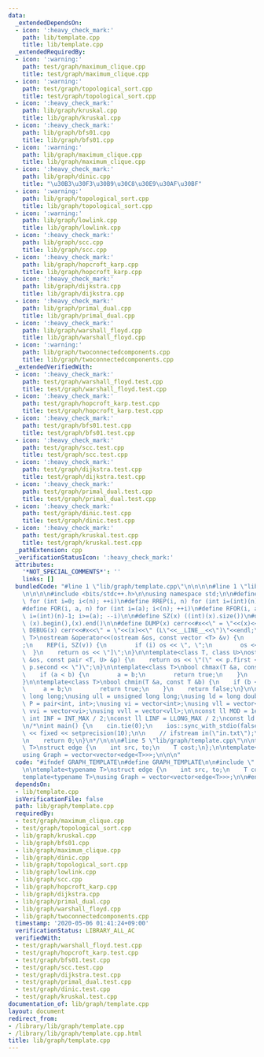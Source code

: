 ```yaml
---
data:
  _extendedDependsOn:
  - icon: ':heavy_check_mark:'
    path: lib/template.cpp
    title: lib/template.cpp
  _extendedRequiredBy:
  - icon: ':warning:'
    path: test/graph/maximum_clique.cpp
    title: test/graph/maximum_clique.cpp
  - icon: ':warning:'
    path: test/graph/topological_sort.cpp
    title: test/graph/topological_sort.cpp
  - icon: ':heavy_check_mark:'
    path: lib/graph/kruskal.cpp
    title: lib/graph/kruskal.cpp
  - icon: ':heavy_check_mark:'
    path: lib/graph/bfs01.cpp
    title: lib/graph/bfs01.cpp
  - icon: ':warning:'
    path: lib/graph/maximum_clique.cpp
    title: lib/graph/maximum_clique.cpp
  - icon: ':heavy_check_mark:'
    path: lib/graph/dinic.cpp
    title: "\u30B3\u30F3\u30B9\u30C8\u30E9\u30AF\u30BF"
  - icon: ':warning:'
    path: lib/graph/topological_sort.cpp
    title: lib/graph/topological_sort.cpp
  - icon: ':warning:'
    path: lib/graph/lowlink.cpp
    title: lib/graph/lowlink.cpp
  - icon: ':heavy_check_mark:'
    path: lib/graph/scc.cpp
    title: lib/graph/scc.cpp
  - icon: ':heavy_check_mark:'
    path: lib/graph/hopcroft_karp.cpp
    title: lib/graph/hopcroft_karp.cpp
  - icon: ':heavy_check_mark:'
    path: lib/graph/dijkstra.cpp
    title: lib/graph/dijkstra.cpp
  - icon: ':heavy_check_mark:'
    path: lib/graph/primal_dual.cpp
    title: lib/graph/primal_dual.cpp
  - icon: ':heavy_check_mark:'
    path: lib/graph/warshall_floyd.cpp
    title: lib/graph/warshall_floyd.cpp
  - icon: ':warning:'
    path: lib/graph/twoconnectedcomponents.cpp
    title: lib/graph/twoconnectedcomponents.cpp
  _extendedVerifiedWith:
  - icon: ':heavy_check_mark:'
    path: test/graph/warshall_floyd.test.cpp
    title: test/graph/warshall_floyd.test.cpp
  - icon: ':heavy_check_mark:'
    path: test/graph/hopcroft_karp.test.cpp
    title: test/graph/hopcroft_karp.test.cpp
  - icon: ':heavy_check_mark:'
    path: test/graph/bfs01.test.cpp
    title: test/graph/bfs01.test.cpp
  - icon: ':heavy_check_mark:'
    path: test/graph/scc.test.cpp
    title: test/graph/scc.test.cpp
  - icon: ':heavy_check_mark:'
    path: test/graph/dijkstra.test.cpp
    title: test/graph/dijkstra.test.cpp
  - icon: ':heavy_check_mark:'
    path: test/graph/primal_dual.test.cpp
    title: test/graph/primal_dual.test.cpp
  - icon: ':heavy_check_mark:'
    path: test/graph/dinic.test.cpp
    title: test/graph/dinic.test.cpp
  - icon: ':heavy_check_mark:'
    path: test/graph/kruskal.test.cpp
    title: test/graph/kruskal.test.cpp
  _pathExtension: cpp
  _verificationStatusIcon: ':heavy_check_mark:'
  attributes:
    '*NOT_SPECIAL_COMMENTS*': ''
    links: []
  bundledCode: "#line 1 \"lib/graph/template.cpp\"\n\n\n\n#line 1 \"lib/template.cpp\"\
    \n\n\n\n#include <bits/stdc++.h>\n\nusing namespace std;\n\n#define REP(i, n)\
    \ for (int i=0; i<(n); ++i)\n#define RREP(i, n) for (int i=(int)(n)-1; i>=0; --i)\n\
    #define FOR(i, a, n) for (int i=(a); i<(n); ++i)\n#define RFOR(i, a, n) for (int\
    \ i=(int)(n)-1; i>=(a); --i)\n\n#define SZ(x) ((int)(x).size())\n#define ALL(x)\
    \ (x).begin(),(x).end()\n\n#define DUMP(x) cerr<<#x<<\" = \"<<(x)<<endl\n#define\
    \ DEBUG(x) cerr<<#x<<\" = \"<<(x)<<\" (L\"<<__LINE__<<\")\"<<endl;\n\ntemplate<class\
    \ T>\nostream &operator<<(ostream &os, const vector <T> &v) {\n    os << \"[\"\
    ;\n    REP(i, SZ(v)) {\n        if (i) os << \", \";\n        os << v[i];\n  \
    \  }\n    return os << \"]\";\n}\n\ntemplate<class T, class U>\nostream &operator<<(ostream\
    \ &os, const pair <T, U> &p) {\n    return os << \"(\" << p.first << \" \" <<\
    \ p.second << \")\";\n}\n\ntemplate<class T>\nbool chmax(T &a, const T &b) {\n\
    \    if (a < b) {\n        a = b;\n        return true;\n    }\n    return false;\n\
    }\n\ntemplate<class T>\nbool chmin(T &a, const T &b) {\n    if (b < a) {\n   \
    \     a = b;\n        return true;\n    }\n    return false;\n}\n\nusing ll =\
    \ long long;\nusing ull = unsigned long long;\nusing ld = long double;\nusing\
    \ P = pair<int, int>;\nusing vi = vector<int>;\nusing vll = vector<ll>;\nusing\
    \ vvi = vector<vi>;\nusing vvll = vector<vll>;\n\nconst ll MOD = 1e9 + 7;\nconst\
    \ int INF = INT_MAX / 2;\nconst ll LINF = LLONG_MAX / 2;\nconst ld eps = 1e-9;\n\
    \n/*\nint main() {\n    cin.tie(0);\n    ios::sync_with_stdio(false);\n    cout\
    \ << fixed << setprecision(10);\n\n    // ifstream in(\"in.txt\");\n    // cin.rdbuf(in.rdbuf());\n\
    \n    return 0;\n}\n*/\n\n\n#line 5 \"lib/graph/template.cpp\"\n\ntemplate<typename\
    \ T>\nstruct edge {\n    int src, to;\n    T cost;\n};\n\ntemplate<typename T>\n\
    using Graph = vector<vector<edge<T>>>;\n\n\n"
  code: "#ifndef GRAPH_TEMPLATE\n#define GRAPH_TEMPLATE\n\n#include \"../template.cpp\"\
    \n\ntemplate<typename T>\nstruct edge {\n    int src, to;\n    T cost;\n};\n\n\
    template<typename T>\nusing Graph = vector<vector<edge<T>>>;\n\n#endif\n"
  dependsOn:
  - lib/template.cpp
  isVerificationFile: false
  path: lib/graph/template.cpp
  requiredBy:
  - test/graph/maximum_clique.cpp
  - test/graph/topological_sort.cpp
  - lib/graph/kruskal.cpp
  - lib/graph/bfs01.cpp
  - lib/graph/maximum_clique.cpp
  - lib/graph/dinic.cpp
  - lib/graph/topological_sort.cpp
  - lib/graph/lowlink.cpp
  - lib/graph/scc.cpp
  - lib/graph/hopcroft_karp.cpp
  - lib/graph/dijkstra.cpp
  - lib/graph/primal_dual.cpp
  - lib/graph/warshall_floyd.cpp
  - lib/graph/twoconnectedcomponents.cpp
  timestamp: '2020-05-06 01:41:24+09:00'
  verificationStatus: LIBRARY_ALL_AC
  verifiedWith:
  - test/graph/warshall_floyd.test.cpp
  - test/graph/hopcroft_karp.test.cpp
  - test/graph/bfs01.test.cpp
  - test/graph/scc.test.cpp
  - test/graph/dijkstra.test.cpp
  - test/graph/primal_dual.test.cpp
  - test/graph/dinic.test.cpp
  - test/graph/kruskal.test.cpp
documentation_of: lib/graph/template.cpp
layout: document
redirect_from:
- /library/lib/graph/template.cpp
- /library/lib/graph/template.cpp.html
title: lib/graph/template.cpp
---
```

